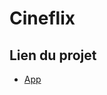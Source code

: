 # Cineflix

## Lien du projet

- <a href="https://cineflix.mathisvkg.website/" target="_blank">App</a>
